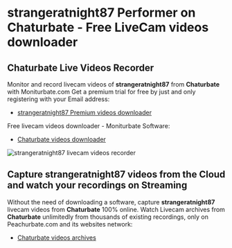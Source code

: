 # strangeratnight87 Performer on Chaturbate - Free LiveCam videos downloader

## Chaturbate Live Videos Recorder

Monitor and record livecam videos of **strangeratnight87** from **Chaturbate** with Moniturbate.com
Get a premium trial for free by just and only registering with your Email address:
* [strangeratnight87 Premium videos downloader](https://moniturbate.com/request-demo-licence-key.html)

Free livecam videos downloader - Moniturbate Software:
* [Chaturbate videos downloader](https://moniturbate.com/moniturbate-download-software.html)

![strangeratnight87 livecam videos recorder](https://peachurnet.com/templates/moniturbate-software.png)


## Capture strangeratnight87 videos from the Cloud and watch your recordings on Streaming

Without the need of downloading a software, capture **strangeratnight87** livecam videos from **Chaturbate** 100% online.
Watch Livecam archives from **Chaturbate** unlimitedly from thousands of existing recordings, only on Peachurbate.com and its websites network:
* [Chaturbate videos archives](https://peachurnet.com/)